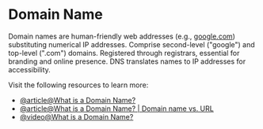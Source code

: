 # Domain Name

Domain names are human-friendly web addresses (e.g., [google.com](http://google.com)) substituting numerical IP addresses. Comprise second-level ("google") and top-level (".com") domains. Registered through registrars, essential for branding and online presence. DNS translates names to IP addresses for accessibility.

Visit the following resources to learn more:

- [@article@What is a Domain Name?](https://developer.mozilla.org/en-US/docs/Learn/Common_questions/What_is_a_domain_name)
- [@article@What is a Domain Name? | Domain name vs. URL](https://www.cloudflare.com/en-gb/learning/dns/glossary/what-is-a-domain-name/)
- [@video@What is a Domain Name?](https://www.youtube.com/watch?v=lMHzpBwPuG8)